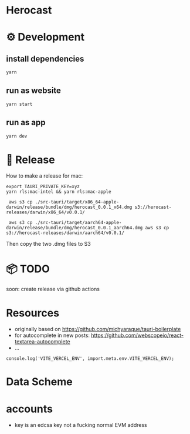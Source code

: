 # Herocast

# ⚙️ Development

## install dependencies
```bash
yarn
```

## run as website
```bash
yarn start
```

## run as app
```bash
yarn dev
```

# 🚀 Release

How to make a release for mac:
```
export TAURI_PRIVATE_KEY=xyz
yarn rls:mac-intel && yarn rls:mac-apple
```
`
aws s3 cp ./src-tauri/target/x86_64-apple-darwin/release/bundle/dmg/herocast_0.0.1_x64.dmg s3://herocast-releases/darwin/x86_64/v0.0.1/`

` aws s3 cp ./src-tauri/target/aarch64-apple-darwin/release/bundle/dmg/herocast_0.0.1_aarch64.dmg aws s3 cp s3://herocast-releases/darwin/aarch64/v0.0.1/`


Then copy the two .dmg files to S3

# 📦 TODO
soon: create release via github actions

# Resources
- originally based on https://github.com/michyaraque/tauri-boilerplate
- for autocomplete in new posts:  https://github.com/webscopeio/react-textarea-autocomplete
- ...

`
console.log('VITE_VERCEL_ENV', import.meta.env.VITE_VERCEL_ENV);
`

# Data Scheme

# accounts
- key is an edcsa key not a fucking normal EVM address